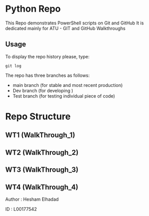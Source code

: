 # Python Repo
This Repo demonstrates PowerShell scripts on Git and GitHub
It is dedicated mainly for ATU - GIT and GitHub Walkthroughs

## Usage
To display the repo history please, type:
```
git log
```
The repo has three branches as follows:
- main branch (for stable and most recent production)
- Dev branch  (for developing )
- Test branch (for testing individual piece of code)


# Repo Structure #

## WT1 (WalkThrough_1)
## WT2 (WalkThrough_2)
## WT3 (WalkThrough_3)
## WT4 (WalkThrough_4)



Author : Hesham Elhadad

ID     : L00177542
